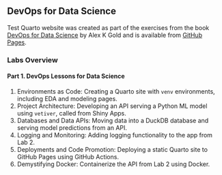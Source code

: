 ## DevOps for Data Science

Test Quarto website was created as part of the exercises from the book [DevOps for Data Science](https://do4ds.com/) by Alex K Gold and is available from [GitHub Pages](https://nvkoval.github.io/DevOps_for_DS/).


### Labs Overview
#### Part 1. DevOps Lessons for Data Science
1. Environments as Code: Creating a Quarto site with `venv` environments, including EDA and modeling pages.
2. Project Architecture: Developing an API serving a Python ML model using `vetiver`, called from Shiny Apps.
3. Databases and Data APIs: Moving data into a DuckDB database and serving model predictions from an API.
4. Logging and Monitoring: Adding logging functionality to the app from Lab 2.
5. Deployments and Code Promotion: Deploying a static Quarto site to GitHub Pages using GitHub Actions.
6. Demystifying Docker: Containerize the API from Lab 2 using Docker.
